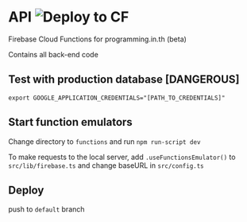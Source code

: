 # API ![Deploy to CF](https://github.com/programming-in-th/api/workflows/Deploy%20to%20CF/badge.svg)

Firebase Cloud Functions for programming.in.th (beta)

Contains all back-end code

## Test with production database [DANGEROUS]

`export GOOGLE_APPLICATION_CREDENTIALS="[PATH_TO_CREDENTIALS]"`

## Start function emulators

Change directory to `functions` and run `npm run-script dev`

To make requests to the local server,
add `.useFunctionsEmulator()` to `src/lib/firebase.ts` and change baseURL in `src/config.ts`

## Deploy

push to `default` branch
